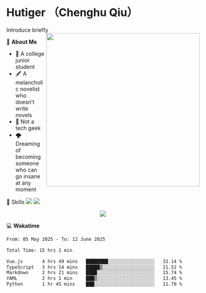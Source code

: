 # Hutiger （Chenghu Qiu）
Introduce briefly
<a href="#">
<img align="right" width="400" src="https://github-readme-stats-tau-lilac-25.vercel.app/api/top-langs/?username=hutiger9&layout=compact&langs_count=8&theme=transparent" />
</a>

💭 **About Me**

- 🏫 A college junior student
- 🖋️ A melancholic novelist who doesn’t write novels
- 🚫 Not a tech geek
- 🌪️ Dreaming of becoming someone who can go insane at any moment


🚀 Skills
![](https://img.shields.io/badge/-python-3e74a2?style=for-the-badge&logo=Python&logoColor=fff)
![](https://img.shields.io/badge/-pytorch-ee4c2c?style=for-the-badge&logo=PyTorch&logoColor=fff)

</p>
    <p align="center">
    <img src="https://profile-counter.glitch.me/{hutiger9}/count.svg" />
</p>


💻 **Wakatime**

<!--START_SECTION:waka-->

```txt
From: 05 May 2025 - To: 12 June 2025

Total Time: 15 hrs 1 min

Vue.js       4 hrs 49 mins   ████████░░░░░░░░░░░░░░░░░   32.14 %
TypeScript   3 hrs 14 mins   █████▒░░░░░░░░░░░░░░░░░░░   21.52 %
Markdown     2 hrs 21 mins   ████░░░░░░░░░░░░░░░░░░░░░   15.74 %
YAML         2 hrs 1 min     ███▒░░░░░░░░░░░░░░░░░░░░░   13.45 %
Python       1 hr 45 mins    ███░░░░░░░░░░░░░░░░░░░░░░   11.70 %
```

<!--END_SECTION:waka-->
